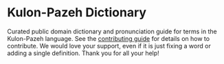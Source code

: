 
# Kulon-Pazeh Dictionary

Curated public domain dictionary and pronunciation guide for terms in the Kulon-Pazeh language. See the [contributing guide](https://github.com/drumworkteam/term/blob/make/.github/contributing.md) for details on how to contribute. We would love your support, even if it is just fixing a word or adding a single definition. Thank you for all your help!